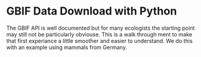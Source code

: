 # GBIF Data Download with Python
The GBIF API is well documented but for many ecologists the starting point may still not be particularly obviouse. This is a walk through ment to make that first experiance a little smoother and easier to understand. We do this with an example using mammals from Germany. 
